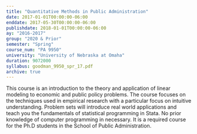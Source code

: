 ```yaml
---
title: "Quantitative Methods in Public Administration"
date: 2017-01-01T00:00:00-06:00
enddate: 2017-05-30T00:00:00-06:00
publishdate: 2018-01-01T00:00:00-06:00
ay: "2016-2017"
group: "2020 & Prior"
semester: "Spring"
course_num: "PA 9950"
university: "University of Nebraska at Omaha"
duration: 9072000
syllabus: goodman_9950_spr_17.pdf
archive: true
---
```


This course is an introduction to the theory and application of linear modeling to economic and public policy problems. The course focuses on the techniques used in empirical research with a particular focus on intuitive understanding. Problem sets will introduce real world applications and teach you the fundamentals of statistical programming in Stata. No prior knowledge of computer programming in necessary. It is a required course for the Ph.D students in the School of Public Administration.
